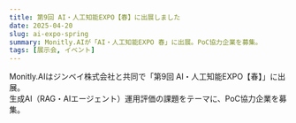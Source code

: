 ```yaml
---
title: 第9回 AI・人工知能EXPO【春】に出展しました
date: 2025-04-20
slug: ai-expo-spring
summary: Monitly.AIが「AI・人工知能EXPO 春」に出展。PoC協力企業を募集。
tags: [展示会, イベント]
---
```


Monitly.AIはジンベイ株式会社と共同で「第9回 AI・人工知能EXPO【春】」に出展。  
生成AI（RAG・AIエージェント）運用評価の課題をテーマに、PoC協力企業を募集。
